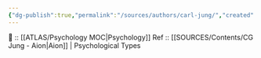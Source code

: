 ```yaml
---
{"dg-publish":true,"permalink":"/sources/authors/carl-jung/","created":"2023-03-08T17:10:16.342+01:00","updated":"2023-04-06T19:25:29.707+02:00"}
---
```



🔼 :: [[ATLAS/Psychology MOC\|Psychology]]
Ref :: [[SOURCES/Contents/CG Jung - Aion\|Aion]] | Psychological Types 